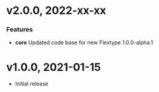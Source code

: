 # v2.0.0, 2022-xx-xx

### Features

* **core** Updated code base for new Flextype 1.0.0-alpha.1

# v1.0.0, 2021-01-15
* Initial release
